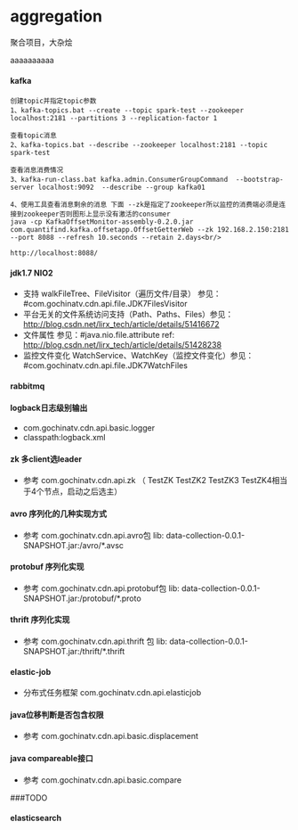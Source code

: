 # aggregation
聚合项目，大杂烩

aaaaaaaaaa
#### kafka
```
创建topic并指定topic参数
1、kafka-topics.bat --create --topic spark-test --zookeeper localhost:2181 --partitions 3 --replication-factor 1

查看topic消息
2、kafka-topics.bat --describe --zookeeper localhost:2181 --topic spark-test 

查看消息消费情况
3、kafka-run-class.bat kafka.admin.ConsumerGroupCommand  --bootstrap-server localhost:9092  --describe --group kafka01

4、使用工具查看消息剩余的消息 下面 --zk是指定了zookeeper所以监控的消费端必须是连接到zookeeper否则图形上显示没有激活的consumer
java -cp KafkaOffsetMonitor-assembly-0.2.0.jar com.quantifind.kafka.offsetapp.OffsetGetterWeb --zk 192.168.2.150:2181 --port 8088 --refresh 10.seconds --retain 2.days<br/>

http://localhost:8088/
```

#### jdk1.7 NIO2 
+ 支持 walkFileTree、FileVisitor（遍历文件/目录） 参见：#com.gochinatv.cdn.api.file.JDK7FilesVisitor
+ 平台无关的文件系统访问支持（Path、Paths、Files）参见：http://blog.csdn.net/lirx_tech/article/details/51416672
+ 文件属性 参见：#java.nio.file.attribute ref: http://blog.csdn.net/lirx_tech/article/details/51428238
+ 监控文件变化 WatchService、WatchKey（监控文件变化）参见：#com.gochinatv.cdn.api.file.JDK7WatchFiles

#### rabbitmq

#### logback日志级别输出
+ com.gochinatv.cdn.api.basic.logger
+ classpath:logback.xml

#### zk 多client选leader
+ 参考 com.gochinatv.cdn.api.zk  （ TestZK TestZK2  TestZK3  TestZK4相当于4个节点，启动之后选主）

#### avro 序列化的几种实现方式
+ 参考 com.gochinatv.cdn.api.avro包    lib: data-collection-0.0.1-SNAPSHOT.jar:/avro/*.avsc

#### protobuf 序列化实现
+ 参考 com.gochinatv.cdn.api.protobuf包  lib: data-collection-0.0.1-SNAPSHOT.jar:/protobuf/*.proto

#### thrift 序列化实现
+ 参考 com.gochinatv.cdn.api.thrift 包  lib: data-collection-0.0.1-SNAPSHOT.jar:/thrift/*.thrift

#### elastic-job
+ 分布式任务框架 com.gochinatv.cdn.api.elasticjob

#### java位移判断是否包含权限
+ 参考   com.gochinatv.cdn.api.basic.displacement

#### java compareable接口
+ 参考   com.gochinatv.cdn.api.basic.compare


###TODO
#### elasticsearch

